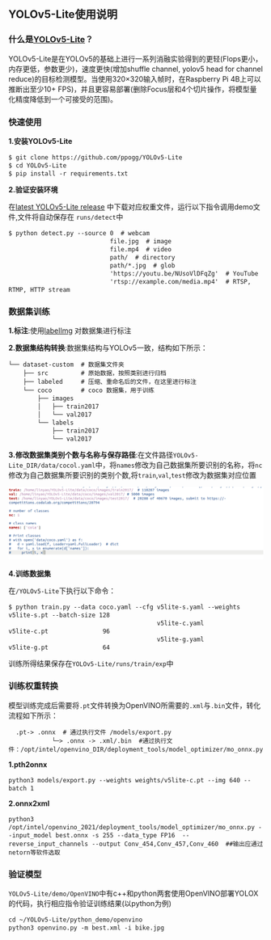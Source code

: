 ## YOLOv5-Lite使用说明

### 什么是[YOLOv5-Lite](https://github.com/ppogg/YOLOv5-Lite)？

 YOLOv5-Lite是在YOLOv5的基础上进行一系列消融实验得到的更轻(Flops更小，内存更低，参数更少)，速度更快(增加shuffle channel, yolov5 head for channel reduce)的目标检测模型。当使用320×320输入帧时，在Raspberry Pi 4B上可以推断出至少10+ FPS)，并且更容易部署(删除Focus层和4个切片操作，将模型量化精度降低到一个可接受的范围)。

### 快速使用
**1.安装YOLOv5-Lite**

```
$ git clone https://github.com/ppogg/YOLOv5-Lite
$ cd YOLOv5-Lite
$ pip install -r requirements.txt
```

**2.验证安装环境**

在[latest YOLOv5-Lite release](https://github.com/ppogg/YOLOv5-Lite/releases) 中下载对应权重文件，运行以下指令调用demo文件,文件将自动保存在 `runs/detect`中

```
$ python detect.py --source 0  # webcam
                            file.jpg  # image 
                            file.mp4  # video
                            path/  # directory
                            path/*.jpg  # glob
                            'https://youtu.be/NUsoVlDFqZg'  # YouTube
                            'rtsp://example.com/media.mp4'  # RTSP, RTMP, HTTP stream
```

### 数据集训练 

**1.标注**:使用[labelImg](https://github.com/tzutalin/labelImg) 对数据集进行标注

**2.数据集结构转换**:数据集结构与YOLOv5一致，结构如下所示：

```
└── dataset-custom  # 数据集文件夹
    ├── src         # 原始数据，按照类别进行归档
    ├── labeled     # 压缩、重命名后的文件，在这里进行标注
    └── coco        # coco 数据集，用于训练
        ├── images
        │   ├── train2017
        │   └── val2017
        └── labels   
            ├── train2017
            └── val2017
```

**3.修改数据集类别个数与名称与保存路径**:在文件路径`YOLOv5-Lite_DIR/data/cocol.yaml`中，将`names`修改为自己数据集所要识别的名称，将`nc`修改为自己数据集所要识别的类别个数,将`train`,`val`,`test`修改为数据集对应位置

![image-20220311185943426](./imaegs/image-1.png)

**4.训练数据集**

在`/YOLOv5-Lite`下执行以下命令：

```
$ python train.py --data coco.yaml --cfg v5lite-s.yaml --weights v5lite-s.pt --batch-size 128
                                         v5lite-c.yaml           v5lite-c.pt               96
                                         v5lite-g.yaml           v5lite-g.pt               64
```

训练所得结果保存在`YOLOv5-Lite/runs/train/exp`中

### 训练权重转换

模型训练完成后需要将`.pt`文件转换为OpenVINO所需要的`.xml`与`.bin`文件，转化流程如下所示：

```
  .pt-> .onnx  # 通过执行文件 /models/export.py
            └─> .onnx -> .xml/.bin  #通过执行文件：/opt/intel/openvino_DIR/deployment_tools/model_optimizer/mo_onnx.py
```

**1.pth2onnx**

```
python3 models/export.py --weights weights/v5lite-c.pt --img 640 --batch 1
```

**2.onnx2xml**

```
python3 /opt/intel/openvino_2021/deployment_tools/model_optimizer/mo_onnx.py --input_model best.onnx -s 255 --data_type FP16  --reverse_input_channels --output Conv_454,Conv_457,Conv_460  ##输出应通过netorn等软件选取
```

### 验证模型

`YOLOv5-Lite/demo/OpenVINO`中有c++和python两套使用OpenVINO部署YOLOX的代码，执行相应指令验证训练结果(以python为例)

```
cd ~/YOLOv5-Lite/python_demo/openvino
python3 openvino.py -m best.xml -i bike.jpg
```

